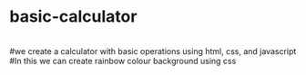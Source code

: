 # basic-calculator
<br>
#we create a calculator with basic operations using html, css, and javascript
<br>
#In this we can create rainbow colour background using css
